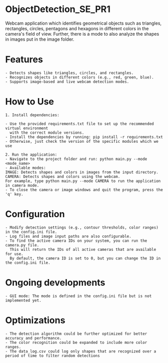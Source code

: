 # ObjectDetection_SE_PR1

Webcam application which identifies geometrical objects such as triangles, rectangles, circles, pentagons and hexagons in different colors in the camera's field of view.
Further, there is a mode to also analyze the shapes in images put in the image folder.

# Features

    - Detects shapes like triangles, circles, and rectangles.
    - Recognizes objects in different colors (e.g., red, green, blue).
    - Supports image-based and live webcam detection modes.


# How to Use

    1. Install dependencies:

    - Use the provided requirements.txt file to set up the recommended virtual environment 
      with the correct module versions.
    - Install the dependencies by running: pip install -r requirements.txt
    - Otherwise, just check the version of the specific modules which we use

    2. Run the application:
    - Navigate to the project folder and run: python main.py --mode <mode_name>
    - Available modes: 
    IMAGE: Detects shapes and colors in images from the input directory. 
    CAMERA: Detects shapes and colors using the webcam.
    For example, type python main.py --mode CAMERA to run the application in camera mode.
    - To close the camera or image windows and quit the program, press the 'q' key. 

# Configuration

    - Modify detection settings (e.g., contour thresholds, color ranges) in the config.ini file. 
    - Log files and image input paths are also configurable.
    - To find the active camera IDs on your system, you can run the camera.py file. 
      This will return the IDs of all active cameras that are available for use.
      By default, the camera ID is set to 0, but you can change the ID in the config.ini file.

# Ongoing developments

    - GUI mode: The mode is defined in the config.ini file but is not implemented yet.


# Optimizations

    - The detection algorithm could be further optimized for better accuracy and performance.
    - The color recognition could be expanded to include more color ranges.
    - The data_log.csv could log only shapes that are recognized over a period of time to filter random detections

